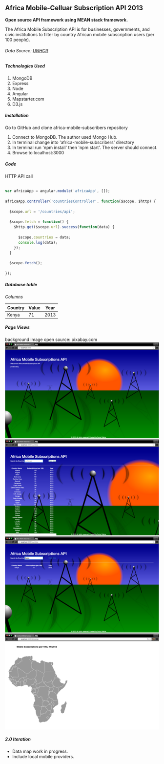 ## Africa Mobile-Celluar Subscription API 2013
**Open source API framework using MEAN stack framework.**

The Africa Mobile Subscription API is for businesses, governments, and civic institutions to filter by country African mobile subscription users (per 100 people).
###### Data Source: [UNHCR](http://data.un.org/Data.aspx?d=WDI&f=Indicator_Code%3aIT.CEL.SETS.P2)


##### Technologies Used
1. MongoDB
2. Express
3. Node
4. Angular
5. Mapstarter.com
6. D3.js

##### Installation
 Go to GitHub and clone africa-mobile-subscribers repository  
 1. Connect to MongoDB. The author used Mongo Hub.
 2. In terminal change into 'africa-mobile-subscribers' directory
 3. In terminal run 'npm install' then 'npm start'. The server should connect.
 4. Browse to localhost:3000

##### Code
HTTP API call
```javascript

var africaApp = angular.module('africaApp', []);

africaApp.controller('countriesController', function($scope, $http) {

  $scope.url = '/countries/api';

  $scope.fetch = function() {
    $http.get($scope.url).success(function(data) {

      $scope.countries = data;
      console.log(data);
    });
  }

  $scope.fetch();

});
```

##### Database table
*Columns*

  Country | Value | Year
  --------|-------|-----
  Kenya |  71 | 2013


##### Page Views
background image open source: pixabay.com
![Image](/public/screenshots/home_page.png)
![Image](/public/screenshots/countryData_page.png)
![Image](/public/screenshots/search_filter.png)
![Image](/public/screenshots/map.png)

##### 2.0 Iteration
- Data map work in progress.
- Include local mobile providers.
